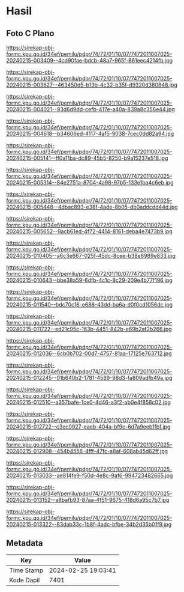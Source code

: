 # Hasil

## Foto C Plano

https://sirekap-obj-formc.kpu.go.id/34ef/pemilu/pdpr/74/72/01/10/07/7472011007025-20240215-003409--4cd90fae-bdcb-48a7-965f-861eec4214fb.jpg

https://sirekap-obj-formc.kpu.go.id/34ef/pemilu/pdpr/74/72/01/10/07/7472011007025-20240215-003627--463450d5-b13b-4c32-b35f-d9320d380848.jpg

https://sirekap-obj-formc.kpu.go.id/34ef/pemilu/pdpr/74/72/01/10/07/7472011007025-20240215-004021--93d6d9dd-cefb-417e-a40a-839a8c356e44.jpg

https://sirekap-obj-formc.kpu.go.id/34ef/pemilu/pdpr/74/72/01/10/07/7472011007025-20240215-004618--b34606ed-4117-4af5-9038-7cec0dd82a94.jpg

https://sirekap-obj-formc.kpu.go.id/34ef/pemilu/pdpr/74/72/01/10/07/7472011007025-20240215-005141--ff0a11ba-dc89-45b5-8250-b9a15237e518.jpg

https://sirekap-obj-formc.kpu.go.id/34ef/pemilu/pdpr/74/72/01/10/07/7472011007025-20240215-005314--84e2751a-8704-4a98-97b5-133e1ba4c6eb.jpg

https://sirekap-obj-formc.kpu.go.id/34ef/pemilu/pdpr/74/72/01/10/07/7472011007025-20240215-005448--4dbac893-e38f-4ade-8b05-db0addcdd44d.jpg

https://sirekap-obj-formc.kpu.go.id/34ef/pemilu/pdpr/74/72/01/10/07/7472011007025-20240215-005652--9acb61ed-4f72-4414-8161-deba4e7473b9.jpg

https://sirekap-obj-formc.kpu.go.id/34ef/pemilu/pdpr/74/72/01/10/07/7472011007025-20240215-010405--a6c3e667-025f-45dc-8cee-b38e8989e833.jpg

https://sirekap-obj-formc.kpu.go.id/34ef/pemilu/pdpr/74/72/01/10/07/7472011007025-20240215-010643--bbe38a59-6dfb-4c1c-8c29-209e4b77f196.jpg

https://sirekap-obj-formc.kpu.go.id/34ef/pemilu/pdpr/74/72/01/10/07/7472011007025-20240215-011540--bdc70c18-e688-43dd-ba6a-d0f0cd1056dc.jpg

https://sirekap-obj-formc.kpu.go.id/34ef/pemilu/pdpr/74/72/01/10/07/7472011007025-20240215-011722--ed21c95c-163b-4451-842b-e69b2af2b266.jpg

https://sirekap-obj-formc.kpu.go.id/34ef/pemilu/pdpr/74/72/01/10/07/7472011007025-20240215-012036--6cb0b702-00d7-4757-81aa-17125e763712.jpg

https://sirekap-obj-formc.kpu.go.id/34ef/pemilu/pdpr/74/72/01/10/07/7472011007025-20240215-012245--01b640b2-1781-4589-98d3-fa809adfb49a.jpg

https://sirekap-obj-formc.kpu.go.id/34ef/pemilu/pdpr/74/72/01/10/07/7472011007025-20240215-012510--a357bafe-1ce0-4d46-a3f2-ab0e4f858c02.jpg

https://sirekap-obj-formc.kpu.go.id/34ef/pemilu/pdpr/74/72/01/10/07/7472011007025-20240215-012722--c3ec0927-eaeb-404a-bf9c-6d7a9eeb1fbf.jpg

https://sirekap-obj-formc.kpu.go.id/34ef/pemilu/pdpr/74/72/01/10/07/7472011007025-20240215-012908--454b4556-4fff-47fc-a8af-608ab45d62ff.jpg

https://sirekap-obj-formc.kpu.go.id/34ef/pemilu/pdpr/74/72/01/10/07/7472011007025-20240215-013033--ae814fe9-f50d-4e8c-9af6-994723482665.jpg

https://sirekap-obj-formc.kpu.go.id/34ef/pemilu/pdpr/74/72/01/10/07/7472011007025-20240215-013152--a8bafb93-87aa-4f51-9675-418d6a95c7b7.jpg

https://sirekap-obj-formc.kpu.go.id/34ef/pemilu/pdpr/74/72/01/10/07/7472011007025-20240215-013322--83dab33c-1b8f-4adc-bfbe-34b2d35b01f9.jpg


## Metadata

| Key        | Value               |
| ---------- | ------------------- |
| Time Stamp | 2024-02-25 19:03:41 |
| Kode Dapil | 7401                |



